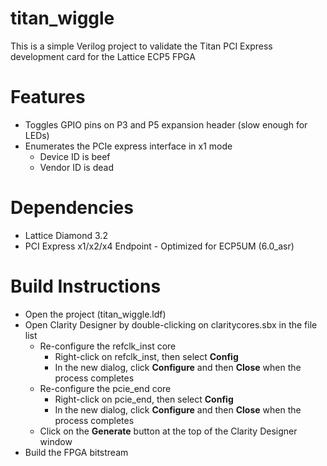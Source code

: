 # titan_wiggle

This is a simple Verilog project to validate the Titan PCI Express development card for the Lattice ECP5 FPGA

# Features
* Toggles GPIO pins on P3 and P5 expansion header (slow enough for LEDs)
* Enumerates the PCIe express interface in x1 mode
  * Device ID is beef
  * Vendor ID is dead

# Dependencies
* Lattice Diamond 3.2
* PCI Express x1/x2/x4 Endpoint - Optimized for ECP5UM (6.0_asr)

# Build Instructions
* Open the project (titan_wiggle.ldf)
* Open Clarity Designer by double-clicking on claritycores.sbx in the file list
  * Re-configure the refclk_inst core
    * Right-click on refclk_inst, then select **Config**
    * In the new dialog, click **Configure** and then **Close** when the process completes
  * Re-configure the pcie_end core
    * Right-click on pcie_end, then select **Config**
    * In the new dialog, click **Configure** and then **Close** when the process completes
  * Click on the **Generate** button at the top of the Clarity Designer window
* Build the FPGA bitstream
